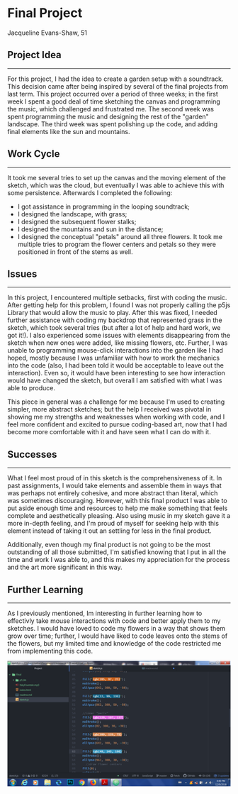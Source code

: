 # Final Project
Jacqueline Evans-Shaw, 51

## Project Idea
---
For this project, I had the idea to create a garden setup with a soundtrack. This decision came after being inspired by several of the final projects from last term. This project occurred over a period of three weeks; in the first week I spent a good deal of time sketching the canvas and programming the music, which challenged and frustrated me. The second week was spent programming the music and designing the rest of the "garden" landscape. The third week was spent polishing up the code, and adding final elements like the sun and mountains.

## Work Cycle
---
It took me several tries to set up the canvas and the moving element of the sketch, which was the cloud, but eventually I was able to achieve this with some persistence. Afterwards I completed the following:
- I got assistance in programming in the looping soundtrack;
- I designed the landscape, with grass;
- I designed the subsequent flower stalks;
- I designed the mountains and sun in the distance;
- I designed the conceptual "petals" around all three flowers.
It took me multiple tries to program the flower centers and petals so they were positioned in front of the stems as well.

## Issues
---
In this project, I encountered multiple setbacks, first with coding the music. After getting help for this problem, I found I was not properly calling the p5js Library that would allow the music to play. After this was fixed, I needed further assistance with coding my backdrop that represented grass in the sketch, which took several tries (but after a lot of help and hard work, we got it!). I also experienced some issues with elements disappearing from the sketch when new ones were added, like missing flowers, etc. Further, I was unable to programming mouse-click interactions into the garden like I had hoped, mostly because I was unfamiliar with how to work the mechanics into the code (also, I had been told it would be acceptable to leave out the interaction). Even so, it would have been interesting to see how interaction would have changed the sketch, but overall I am satisfied with what I was able to produce.

This piece in general was a challenge for me because I'm used to creating simpler, more abstract sketches; but the help I received was pivotal in showing me my strengths and weaknesses when working with code, and I feel more confident and excited to pursue coding-based art, now that I had become more comfortable with it and have seen what I can do with it.

## Successes
---
What I feel most proud of in this sketch is the comprehensiveness of it. In past assignments, I would take elements and assemble them in ways that was perhaps not entirely cohesive, and more abstract than literal, which was sometimes discouraging. However, with this final product I was able to put aside enough time and resources to help me make something that feels complete and aesthetically pleasing. Also using music in my sketch gave it a more in-depth feeling, and I'm proud of myself for seeking help with this element instead of taking it out an settling for less in the final product.

Additionally, even though my final product is not going to be the most outstanding of all those submitted, I'm satisfied knowing that I put in all the time and work I was able to, and this makes my appreciation for the process and the art more significant in this way.

## Further Learning
---
As I previously mentioned, Im interesting in further learning how to effectivly take mouse interactions with code and better apply them to my sketches. I would have loved to code my flowers in a way that shows them grow over time; further, I would have liked to code leaves onto the stems of the flowers, but my limited time and knowledge of the code restricted me from implementing this code.

![screenshot](screenshot.png)
